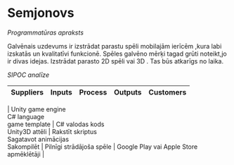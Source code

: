 # Semjonovs
*Programmatūras apraksts*

Galvēnais uzdevums ir izstrādat parastu spēli mobilajām ierīcēm ,kura labi izskatās un kvalitatīvi funkcionē. Spēles galvēno mērķi tagad grūti noteikt,jo ir divas idejas. Izstrādat parasto 2D spēli vai 3D . Tas būs atkarīgs no laika.

*SIPOC analīze*

| Suppliers |    Inputs |    Process |    Outputs |    Customers |
| :-: | :-: | :-: | :-: | :-: |

| Unity game engine <br/> C# language <br/> game template |    C# valodas kods <br/> Unity3D attēli |    Rakstīt skriptus <br/> Sagatavot animācijas <br/> Sakompilēt |    Pilnīgi strādājoša spēle |    Google Play vai Apple Store apmēklētāji |
